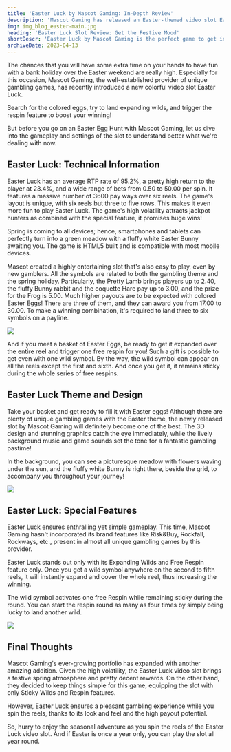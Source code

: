 ```yaml
---
title: 'Easter Luck by Mascot Gaming: In-Depth Review'
description: 'Mascot Gaming has released an Easter-themed video slot Easter Luck. With six reels and simple but exciting gameplay, it promises a great pastime.'
img: img_blog_easter-main.jpg
heading: 'Easter Luck Slot Review: Get the Festive Mood'
shortDescr: 'Easter Luck by Mascot Gaming is the perfect game to get into the festive mood. The vibrant colors, lovely symbols, and charming Bunny are in charge of the game`s great aesthetics, while stunning 3600 pay ways, the Sticky Wild and Respin features stand for your memorable gambling pastime!'
archiveDate: 2023-04-13
---
```

The chances that you will have some extra time on your hands to have fun with a bank holiday over the Easter weekend are really high. Especially for this occasion, Mascot Gaming, the well-established provider of unique gambling games, has recently introduced a new colorful video slot Easter Luck.

Search for the colored eggs, try to land expanding wilds, and trigger the respin feature to boost your winning!

But before you go on an Easter Egg Hunt with Mascot Gaming, let us dive into the gameplay and settings of the slot to understand better what we're dealing with now.

## Easter Luck: Technical Information

Easter Luck has an average RTP rate of 95.2%, a pretty high return to the player at 23.4%, and a wide range of bets from 0.50 to 50.00 per spin. It features a massive number of 3600 pay ways over six reels. The game's layout is unique, with six reels but three to five rows. This makes it even more fun to play Easter Luck. The game's high volatility attracts jackpot hunters as combined with the special feature, it promises huge wins!

Spring is coming to all devices; hence, smartphones and tablets can perfectly turn into a green meadow with a fluffy white Easter Bunny awaiting you. The game is HTML5 built and is compatible with most mobile devices.

Mascot created a highly entertaining slot that's also easy to play, even by new gamblers. All the symbols are related to both the gambling theme and the spring holiday. Particularly, the Pretty Lamb brings players up to 2.40, the fluffy Bunny rabbit and the coquette Hare pay up to 3.00, and the prize for the Frog is 5.00. Much higher payouts are to be expected with colored Easter Eggs! There are three of them, and they can award you from 17.00 to 30.00. To make a winning combination, it's required to land three to six symbols on a payline.

![](../../images/img_blog_easter-1.jpg)

And if you meet a basket of Easter Eggs, be ready to get it expanded over the entire reel and trigger one free respin for you! Such a gift is possible to get even with one wild symbol. By the way, the wild symbol can appear on all the reels except the first and sixth. And once you get it, it remains sticky during the whole series of free respins.

## Easter Luck Theme and Design

Take your basket and get ready to fill it with Easter eggs! Although there are plenty of unique gambling games with the Easter theme, the newly released slot by Mascot Gaming will definitely become one of the best. The 3D design and stunning graphics catch the eye immediately, while the lively background music and game sounds set the tone for a fantastic gambling pastime!

In the background, you can see a picturesque meadow with flowers waving under the sun, and the fluffy white Bunny is right there, beside the grid, to accompany you throughout your journey!

![](../../images/img_blog_easter-2.jpg)

## Easter Luck: Special Features

Easter Luck ensures enthralling yet simple gameplay. This time, Mascot Gaming hasn't incorporated its brand features like Risk&Buy, Rockfall, Rockways, etc., present in almost all unique gambling games by this provider.

Easter Luck stands out only with its Expanding Wilds and Free Respin feature only. Once you get a wild symbol anywhere on the second to fifth reels, it will instantly expand and cover the whole reel, thus increasing the winning.

The wild symbol activates one free Respin while remaining sticky during the round. You can start the respin round as many as four times by simply being lucky to land another wild.

![](../../images/img_blog_easter-3.jpg)

## Final Thoughts

Mascot Gaming's ever-growing portfolio has expanded with another amazing addition. Given the high volatility, the Easter Luck video slot brings a festive spring atmosphere and pretty decent rewards. On the other hand, they decided to keep things simple for this game, equipping the slot with only Sticky Wilds and Respin features.

However, Easter Luck ensures a pleasant gambling experience while you spin the reels, thanks to its look and feel and the high payout potential.

So, hurry to enjoy the seasonal adventure as you spin the reels of the Easter Luck video slot. And if Easter is once a year only, you can play the slot all year round.
